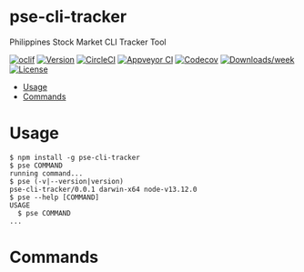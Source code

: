 pse-cli-tracker
===============

Philippines Stock Market CLI Tracker Tool

[![oclif](https://img.shields.io/badge/cli-oclif-brightgreen.svg)](https://oclif.io)
[![Version](https://img.shields.io/npm/v/pse-cli-tracker.svg)](https://npmjs.org/package/pse-cli-tracker)
[![CircleCI](https://circleci.com/gh/ianvizarra/pse-cli-tracker/tree/master.svg?style=shield)](https://circleci.com/gh/ianvizarra/pse-cli-tracker/tree/master)
[![Appveyor CI](https://ci.appveyor.com/api/projects/status/github/ianvizarra/pse-cli-tracker?branch=master&svg=true)](https://ci.appveyor.com/project/ianvizarra/pse-cli-tracker/branch/master)
[![Codecov](https://codecov.io/gh/ianvizarra/pse-cli-tracker/branch/master/graph/badge.svg)](https://codecov.io/gh/ianvizarra/pse-cli-tracker)
[![Downloads/week](https://img.shields.io/npm/dw/pse-cli-tracker.svg)](https://npmjs.org/package/pse-cli-tracker)
[![License](https://img.shields.io/npm/l/pse-cli-tracker.svg)](https://github.com/ianvizarra/pse-cli-tracker/blob/master/package.json)

<!-- toc -->
* [Usage](#usage)
* [Commands](#commands)
<!-- tocstop -->
# Usage
<!-- usage -->
```sh-session
$ npm install -g pse-cli-tracker
$ pse COMMAND
running command...
$ pse (-v|--version|version)
pse-cli-tracker/0.0.1 darwin-x64 node-v13.12.0
$ pse --help [COMMAND]
USAGE
  $ pse COMMAND
...
```
<!-- usagestop -->
# Commands
<!-- commands -->

<!-- commandsstop -->
